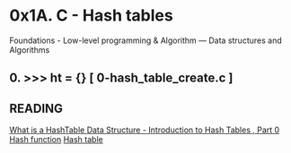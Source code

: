 # 0x1A. C - Hash tables
 Foundations - Low-level programming & Algorithm ― Data structures and Algorithms

## 0. >>> ht = {}  [ 0-hash_table_create.c ]  
 
## READING
 [What is a HashTable Data Structure - Introduction to Hash Tables , Part 0](https://www.youtube.com/watch?v=MfhjkfocRR0)
 [Hash function](https://en.wikipedia.org/wiki/Hash_function)
 [Hash table](https://en.wikipedia.org/wiki/Hash_table)

